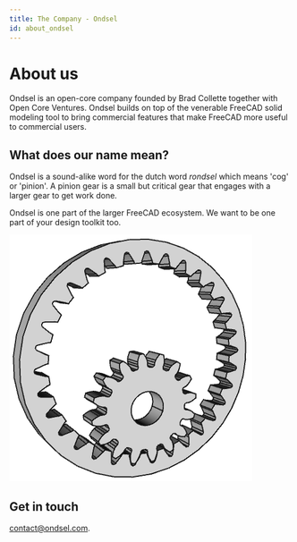 ```yaml
---
title: The Company - Ondsel
id: about_ondsel
---
```


# About us

Ondsel is an open-core company founded by Brad Collette together with Open Core Ventures.
Ondsel builds on top of the venerable FreeCAD solid modeling tool to bring commercial features that make FreeCAD more useful to commercial users.


## What does our name mean?

Ondsel is a sound-alike word for the dutch word _rondsel_ which means 'cog' or 'pinion'.
A pinion gear is a small but critical gear that engages with a larger gear to get work done.

Ondsel is one part of the larger FreeCAD ecosystem.  We want to be one part of your design toolkit too.

![Pinion Gear](/img/pinion.png)


## Get in touch

[contact@ondsel.com](mailto:contact@ondsel.com).
